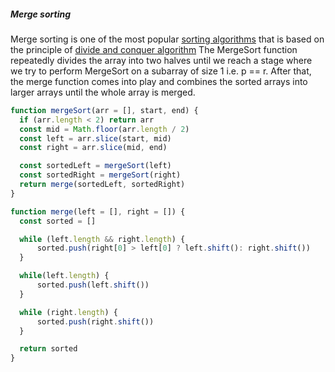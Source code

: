 ##### Merge sorting
Merge sorting is one of the most popular [sorting algorithms](../Readme.md) that is based on the principle of [divide and conquer algorithm](https://en.wikipedia.org/wiki/Divide-and-conquer_algorithm)
The MergeSort function repeatedly divides the array into two halves until we reach a stage where we try to perform MergeSort on a subarray of size 1 i.e. p == r.
After that, the merge function comes into play and combines the sorted arrays into larger arrays until the whole array is merged.

```js
function mergeSort(arr = [], start, end) {
  if (arr.length < 2) return arr
  const mid = Math.floor(arr.length / 2)
  const left = arr.slice(start, mid)
  const right = arr.slice(mid, end)

  const sortedLeft = mergeSort(left)
  const sortedRight = mergeSort(right)
  return merge(sortedLeft, sortedRight)
}

function merge(left = [], right = []) {
  const sorted = []

  while (left.length && right.length) {
      sorted.push(right[0] > left[0] ? left.shift(): right.shift())
  }

  while(left.length) {
      sorted.push(left.shift())
  }

  while (right.length) {
      sorted.push(right.shift())
  }

  return sorted
}
```